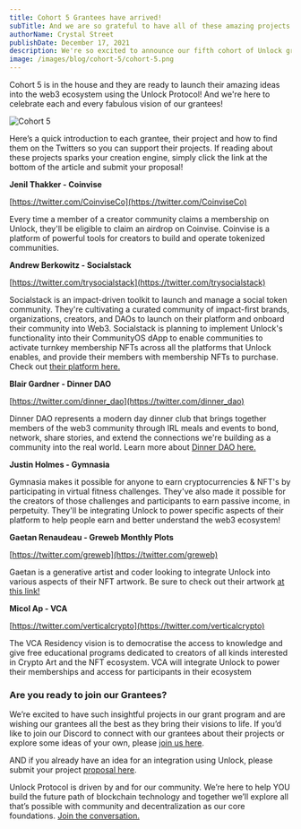 ```yaml
---
title: Cohort 5 Grantees have arrived!
subTitle: And we are so grateful to have all of these amazing projects implementing the protocol!
authorName: Crystal Street
publishDate: December 17, 2021
description: We're so excited to announce our fifth cohort of Unlock grantees! Please check out their projects and follow their progress!
image: /images/blog/cohort-5/cohort-5.png
---
```


Cohort 5 is in the house and they are ready to launch their amazing ideas into the web3 ecosystem using the Unlock Protocol! And we're here to celebrate each and every fabulous vision of our grantees!

![Cohort 5](/images/blog/cohort-5/cohort-5.png)

Here’s a quick introduction to each grantee, their project and how to find them on the Twitters so you can support their projects. If reading about these projects sparks your creation engine, simply click the link at the bottom of the article and submit your proposal! 

**Jenil Thakker - Coinvise**

[https://twitter.com/CoinviseCo](https://twitter.com/CoinviseCo)

Every time a member of a creator community claims a membership on Unlock, they'll be eligible to claim an airdrop on Coinvise. Coinvise is a platform of powerful tools for creators to build and operate tokenized communities.

**Andrew Berkowitz - Socialstack**

[https://twitter.com/trysocialstack](https://twitter.com/trysocialstack)

Socialstack is an impact-driven toolkit to launch and manage a social token community. They're cultivating a curated community of impact-first brands, organizations, creators, and DAOs to launch on their platform and onboard their community into Web3. Socialstack is planning to implement Unlock's functionality into their CommunityOS dApp to enable communities to activate turnkey membership NFTs across all the platforms that Unlock enables, and provide their members with membership NFTs to purchase. Check out [their platform here.](https://www.socialstack.co/)

**Blair Gardner - Dinner DAO**

[https://twitter.com/dinner_dao](https://twitter.com/dinner_dao)

Dinner DAO represents a modern day dinner club that brings together members of the web3 community through IRL meals and events to bond, network, share stories, and extend the connections we're building as a community into the real world. Learn more about [Dinner DAO here.](https://dinnerdao.xyz/)

**Justin Holmes - Gymnasia**

Gymnasia makes it possible for anyone to earn cryptocurrencies & NFT's by participating in virtual fitness challenges. They've also made it possible for the creators of those challenges and participants to earn passive income, in perpetuity. They'll be integrating Unlock to power specific aspects of their platform to help people earn and better understand the web3 ecosystem!

**Gaetan Renaudeau - Greweb Monthly Plots**

[https://twitter.com/greweb](https://twitter.com/greweb)

Gaetan is a generative artist and coder looking to integrate Unlock into various aspects of their NFT artwork. Be sure to check out their artwork [at this link!](https://greweb.me/plots)

**Micol Ap - VCA**

[https://twitter.com/verticalcrypto](https://twitter.com/verticalcrypto)

The VCA Residency vision is to democratise the access to knowledge and give free educational programs dedicated to creators of all kinds interested in Crypto Art and the NFT ecosystem. VCA will integrate Unlock to power their memberships and access for participants in their ecosystem

### Are you ready to join our Grantees?

We’re excited to have such insightful projects in our grant program and are wishing our grantees all the best as they bring their visions to life. If you’d like to join our Discord to connect with our grantees about their projects or explore some ideas of your own, please [join us here](https://discord.gg/Ah6ZEJyTDp).

AND if you already have an idea for an integration using Unlock, please submit your project [proposal here](https://share.hsforms.com/1gAdLgNOESNCWJ9bJxCUAMwbvg22).

Unlock Protocol is driven by and for our community. We’re here to help YOU build the future path of blockchain technology and together we’ll explore all that’s possible with community and decentralization as our core foundations. [Join the conversation.](https://unlock.community/)
